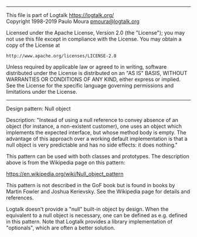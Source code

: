 ________________________________________________________________________

This file is part of Logtalk <https://logtalk.org/>  
Copyright 1998-2019 Paulo Moura <pmoura@logtalk.org>

Licensed under the Apache License, Version 2.0 (the "License");
you may not use this file except in compliance with the License.
You may obtain a copy of the License at

    http://www.apache.org/licenses/LICENSE-2.0

Unless required by applicable law or agreed to in writing, software
distributed under the License is distributed on an "AS IS" BASIS,
WITHOUT WARRANTIES OR CONDITIONS OF ANY KIND, either express or implied.
See the License for the specific language governing permissions and
limitations under the License.
________________________________________________________________________


Design pattern:
	Null object

Description:
	"Instead of using a null reference to convey absence of an object
	(for instance, a non-existent customer), one uses an object which
	implements the expected interface, but whose method body is empty.
	The advantage of this approach over a working default implementation
	is that a null object is very predictable and has no side effects:
	it does nothing."

This pattern can be used with both classes and prototypes. The description
above is from the Wikipedia page on this pattern:

https://en.wikipedia.org/wiki/Null_object_pattern

This pattern is not described in the GoF book but is found in books by
Martin Fowler and Joshua Kerievsky. See the Wikipedia page for details
and references.

Logtalk doesn't provide a "null" built-in object by design. When the
equivalent to a null object is necessary, one can be defined as e.g.
defined in this pattern. Note that Logtalk provides a library
implementation of "optionals", which are often a better solution.
